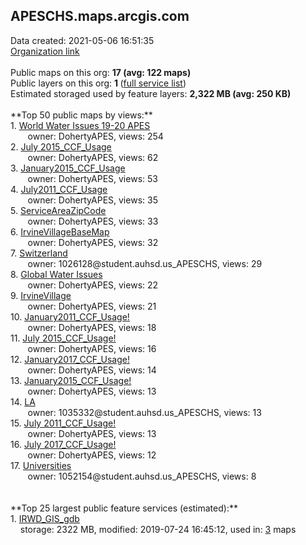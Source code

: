 <h2>APESCHS.maps.arcgis.com</h2> Data created: 2021-05-06 16:51:35 <br /><a target='new' href='https://APESCHS.maps.arcgis.com'>Organization link</a><br /><br />Public maps on this org: <b>17 (avg: 122 maps)</b><br />Public layers on this org: <b>1 </b>(<a target='new' href='https://services.arcgis.com/UugzhE8Q0CpcVEWh/ArcGIS/rest/services'>full service list</a>)<br />Estimated storaged used by feature layers: <b>2,322 MB (avg: 250 KB)</b><br /><br />**Top 50 public maps by views:**<br />  1. <a target='new' href='https://www.arcgis.com/home/item.html?id=272c920bf37a4486b6b9830f4cd4bd65'>World Water Issues 19-20 APES</a> <br />  &nbsp;&nbsp;&nbsp;&nbsp; &nbsp;&nbsp;owner: DohertyAPES, views: 254<br />  2. <a target='new' href='https://www.arcgis.com/home/item.html?id=70919cfa348a4abdad4a7fa36eab7c2a'>July 2015_CCF_Usage</a> <br />  &nbsp;&nbsp;&nbsp;&nbsp; &nbsp;&nbsp;owner: DohertyAPES, views: 62<br />  3. <a target='new' href='https://www.arcgis.com/home/item.html?id=459a1c0faef04d55a00aab77e74c2f09'>January2015_CCF_Usage</a> <br />  &nbsp;&nbsp;&nbsp;&nbsp; &nbsp;&nbsp;owner: DohertyAPES, views: 53<br />  4. <a target='new' href='https://www.arcgis.com/home/item.html?id=9d1cb0a176f04263b02d67f6bb62df36'>July2011_CCF_Usage</a> <br />  &nbsp;&nbsp;&nbsp;&nbsp; &nbsp;&nbsp;owner: DohertyAPES, views: 35<br />  5. <a target='new' href='https://www.arcgis.com/home/item.html?id=5d43689afc8e4f73a6c132f8acd49d57'>ServiceAreaZipCode</a> <br />  &nbsp;&nbsp;&nbsp;&nbsp; &nbsp;&nbsp;owner: DohertyAPES, views: 33<br />  6. <a target='new' href='https://www.arcgis.com/home/item.html?id=01d84e2fbc7e42d3b723ef21a8f6ccb8'>IrvineVillageBaseMap</a> <br />  &nbsp;&nbsp;&nbsp;&nbsp; &nbsp;&nbsp;owner: DohertyAPES, views: 32<br />  7. <a target='new' href='https://www.arcgis.com/home/item.html?id=38cff5af5a484364a39050256b40ede2'>Switzerland</a> <br />  &nbsp;&nbsp;&nbsp;&nbsp; &nbsp;&nbsp;owner: 1026128@student.auhsd.us_APESCHS, views: 29<br />  8. <a target='new' href='https://www.arcgis.com/home/item.html?id=3f1bdb8bc7d5479e8537cc1d7bdea6c7'>Global Water Issues</a> <br />  &nbsp;&nbsp;&nbsp;&nbsp; &nbsp;&nbsp;owner: DohertyAPES, views: 22<br />  9. <a target='new' href='https://www.arcgis.com/home/item.html?id=3013f16ba835462686a752bc9c118582'>IrvineVillage</a> <br />  &nbsp;&nbsp;&nbsp;&nbsp; &nbsp;&nbsp;owner: DohertyAPES, views: 21<br />  10. <a target='new' href='https://www.arcgis.com/home/item.html?id=d3d065894df04a029aafa51b7c5f29ea'>January2011_CCF_Usage!</a> <br />  &nbsp;&nbsp;&nbsp;&nbsp; &nbsp;&nbsp;owner: DohertyAPES, views: 18<br />  11. <a target='new' href='https://www.arcgis.com/home/item.html?id=0dfd72a05e5d4bc682525cd9ef089c1f'>July 2015_CCF_Usage!</a> <br />  &nbsp;&nbsp;&nbsp;&nbsp; &nbsp;&nbsp;owner: DohertyAPES, views: 16<br />  12. <a target='new' href='https://www.arcgis.com/home/item.html?id=0640e3f44fa24148af94adb5b091ce92'>January2017_CCF_Usage!</a> <br />  &nbsp;&nbsp;&nbsp;&nbsp; &nbsp;&nbsp;owner: DohertyAPES, views: 14<br />  13. <a target='new' href='https://www.arcgis.com/home/item.html?id=618b0fe10bfd4ac98315ae2fcc8f40b2'>January2015_CCF_Usage!</a> <br />  &nbsp;&nbsp;&nbsp;&nbsp; &nbsp;&nbsp;owner: DohertyAPES, views: 13<br />  14. <a target='new' href='https://www.arcgis.com/home/item.html?id=be96090e8a524968bbf4095842656830'>LA</a> <br />  &nbsp;&nbsp;&nbsp;&nbsp; &nbsp;&nbsp;owner: 1035332@student.auhsd.us_APESCHS, views: 13<br />  15. <a target='new' href='https://www.arcgis.com/home/item.html?id=572ff024f0ee447987e0052cc670d455'>July 2011_CCF_Usage!</a> <br />  &nbsp;&nbsp;&nbsp;&nbsp; &nbsp;&nbsp;owner: DohertyAPES, views: 13<br />  16. <a target='new' href='https://www.arcgis.com/home/item.html?id=b48514abe53846e4a56d021a584cf0c0'>July 2017_CCF_Usage!</a> <br />  &nbsp;&nbsp;&nbsp;&nbsp; &nbsp;&nbsp;owner: DohertyAPES, views: 12<br />  17. <a target='new' href='https://www.arcgis.com/home/item.html?id=0d12698a7178417fa7b25e9cf6c49ed3'>Universities</a> <br />  &nbsp;&nbsp;&nbsp;&nbsp; &nbsp;&nbsp;owner: 1052154@student.auhsd.us_APESCHS, views: 8<br /><br /><br />**Top 25 largest public feature services (estimated):**<br /> 1. <a target='new' href='https://www.arcgis.com/home/item.html?id=36595579c973435fbca3516022ba39ab'>IRWD_GIS_gdb</a><br /> &nbsp;&nbsp;&nbsp;&nbsp;storage: 2322 MB, modified: 2019-07-24 16:45:12,  used in: <a target='new' href='https://ed-ind-tb.s3-us-west-1.amazonaws.com/ADI/36595579c973435fbca3516022ba39ab.html'> 3</a> maps<br />